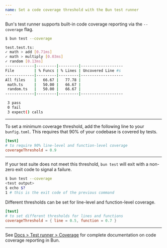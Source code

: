 ```yaml
---
name: Set a code coverage threshold with the Bun test runner
---
```


Bun's test runner supports built-in code coverage reporting via the `--coverage` flag.

```sh
$ bun test --coverage

test.test.ts:
✓ math > add [0.71ms]
✓ math > multiply [0.03ms]
✓ random [0.13ms]
-------------|---------|---------|-------------------
File         | % Funcs | % Lines | Uncovered Line #s
-------------|---------|---------|-------------------
All files    |   66.67 |   77.78 |
 math.ts     |   50.00 |   66.67 |
 random.ts   |   50.00 |   66.67 |
-------------|---------|---------|-------------------

 3 pass
 0 fail
 3 expect() calls
```

---

To set a minimum coverage threshold, add the following line to your `bunfig.toml`. This requires that 90% of your codebase is covered by tests.

```toml
[test]
# to require 90% line-level and function-level coverage
coverageThreshold = 0.9
```

---

If your test suite does not meet this threshold, `bun test` will exit with a non-zero exit code to signal a failure.

```sh
$ bun test --coverage
<test output>
$ echo $?
1 # this is the exit code of the previous command
```

Different thresholds can be set for line-level and function-level coverage.

```toml
[test]
# to set different thresholds for lines and functions
coverageThreshold = { line = 0.5, function = 0.7 }
```

---

See [Docs > Test runner > Coverage](/docs/test/coverage) for complete documentation on code coverage reporting in Bun.
